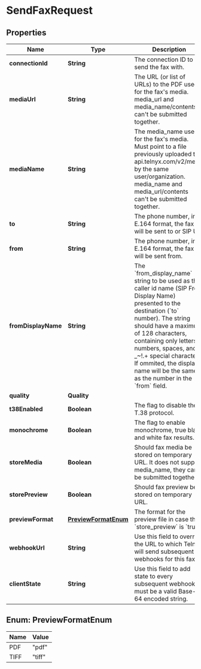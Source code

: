 

# SendFaxRequest


## Properties

| Name | Type | Description | Notes |
|------------ | ------------- | ------------- | -------------|
|**connectionId** | **String** | The connection ID to send the fax with. |  |
|**mediaUrl** | **String** | The URL (or list of URLs) to the PDF used for the fax&#39;s media. media_url and media_name/contents can&#39;t be submitted together. |  [optional] |
|**mediaName** | **String** | The media_name used for the fax&#39;s media. Must point to a file previously uploaded to api.telnyx.com/v2/media by the same user/organization. media_name and media_url/contents can&#39;t be submitted together. |  [optional] |
|**to** | **String** | The phone number, in E.164 format, the fax will be sent to or SIP URI |  |
|**from** | **String** | The phone number, in E.164 format, the fax will be sent from. |  |
|**fromDisplayName** | **String** | The &#x60;from_display_name&#x60; string to be used as the caller id name (SIP From Display Name) presented to the destination (&#x60;to&#x60; number). The string should have a maximum of 128 characters, containing only letters, numbers, spaces, and -_~!.+ special characters. If ommited, the display name will be the same as the number in the &#x60;from&#x60; field. |  [optional] |
|**quality** | **Quality** |  |  [optional] |
|**t38Enabled** | **Boolean** | The flag to disable the T.38 protocol. |  [optional] |
|**monochrome** | **Boolean** | The flag to enable monochrome, true black and white fax results. |  [optional] |
|**storeMedia** | **Boolean** | Should fax media be stored on temporary URL. It does not support media_name, they can&#39;t be submitted together. |  [optional] |
|**storePreview** | **Boolean** | Should fax preview be stored on temporary URL. |  [optional] |
|**previewFormat** | [**PreviewFormatEnum**](#PreviewFormatEnum) | The format for the preview file in case the &#x60;store_preview&#x60; is &#x60;true&#x60;. |  [optional] |
|**webhookUrl** | **String** | Use this field to override the URL to which Telnyx will send subsequent webhooks for this fax. |  [optional] |
|**clientState** | **String** | Use this field to add state to every subsequent webhook. It must be a valid Base-64 encoded string. |  [optional] |



## Enum: PreviewFormatEnum

| Name | Value |
|---- | -----|
| PDF | &quot;pdf&quot; |
| TIFF | &quot;tiff&quot; |



